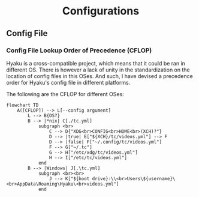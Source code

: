 <h1 align="center" style="font-weight: bold">
    Configurations
</h1>

## **Config File**

### Config File Lookup Order of Precedence (CFLOP)

Hyaku is a cross-compatible project, which means that it could be ran in different OS. There is however a lack of unity in the standardization on the location of config files in this OSes. And such, I have devised a precedence order for Hyaku's config file in different platforms.

The following are the CFLOP for different OSes:

```mermaid
flowchart TD
    A([CFLOP]) --> L[--config argument]
        L --> B{OS?}
        B --> |*nix| C[./tc.yml]
            subgraph <br>
                C --> D{"XDG<br>CONFIG<br>HOME<br>(XCH)?"}
                D --> |true| E["${XCH}/tc/videos.yml"] --> F
                D --> |false| F["~/.config/tc/videos.yml"]
                F --> G["~/.tc"]
                G --> H["/etc/xdg/tc/videos.yml"]
                H --> I["/etc/tc/videos.yml"]
            end
        B --> |Windows| J[.\tc.yml]
            subgraph <br><br>
                J --> K["${boot drive}:\\<br>Users\${username}\<br>AppData\Roaming\Hyaku\<br>videos.yml"]
            end
```
